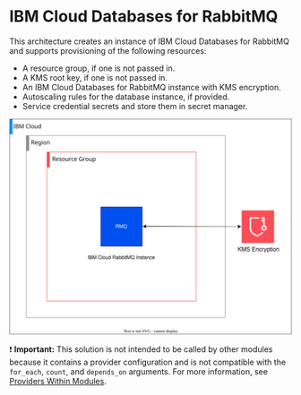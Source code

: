  # IBM Cloud Databases for RabbitMQ

This architecture creates an instance of IBM Cloud Databases for RabbitMQ and supports provisioning of the following resources:

- A resource group, if one is not passed in.
- A KMS root key, if one is not passed in.
- An IBM Cloud Databases for RabbitMQ instance with KMS encryption.
- Autoscaling rules for the database instance, if provided.
- Service credential secrets and store them in secret manager.

![fscloud-rabbitmq](../../reference-architecture/deployable-architecture-rabbitmq.svg)

:exclamation: **Important:** This solution is not intended to be called by other modules because it contains a provider configuration and is not compatible with the `for_each`, `count`, and `depends_on` arguments. For more information, see [Providers Within Modules](https://developer.hashicorp.com/terraform/language/modules/develop/providers).
